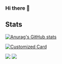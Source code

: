 ### Hi there 👋

## Stats

[![Anurag's GitHub stats](https://github-readme-stats.vercel.app/api/?username=MasyoLab&show_icons=true&title_color=fff&icon_color=79ff97&text_color=9f9f9f&bg_color=151515)](https://github.com/MasyoLab)

[![Customized Card](https://github-readme-stats.vercel.app/api/pin?username=MasyoLab&repo=UnityTools-FavoritesAsset&title_color=fff&icon_color=f9f9f9&text_color=9f9f9f&bg_color=151515)](https://github.com/MasyoLab/UnityTools-FavoritesAsset)

![](https://github-readme-stats-one-ashy.vercel.app/api?username=MasyoLab&show_icons=true)
![](https://github-profile-trophy.vercel.app/?username=MasyoLab&column=7)
